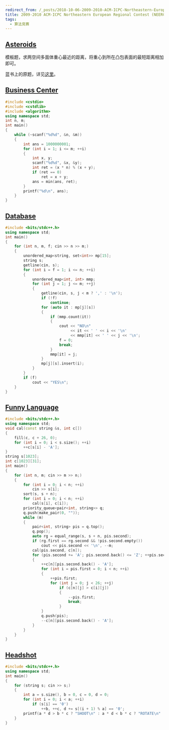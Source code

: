 ```yaml
---
redirect_from: /_posts/2018-10-06-2009-2010-ACM-ICPC-Northeastern-European-Regional-Contest-(NEERC-09)/
title: 2009-2010 ACM-ICPC Northeastern European Regional Contest (NEERC 09)
tags:
  - 算法竞赛
---
```


## [Asteroids](https://vjudge.net/problem/UVALive-4589)

模板题，求两空间多面体重心最近的距离，将重心到所在凸包表面的最短距离相加即可。

蓝书上的原题，详见[这里](https://wu-kan.cn/_posts/2017-12-21-UVALive-4589/)。

## [Business Center](https://vjudge.net/problem/UVALive-4590)

```cpp
#include <cstdio>
#include <cstdlib>
#include <algorithm>
using namespace std;
int n, m;
int main()
{
	while (~scanf("%d%d", &n, &m))
	{
		int ans = 1000000001;
		for (int i = 1; i <= m; ++i)
		{
			int x, y;
			scanf("%d%d", &x, &y);
			int ret = (x * n) % (x + y);
			if (ret == 0)
				ret = x + y;
			ans = min(ans, ret);
		}
		printf("%d\n", ans);
	}
}
```

## [Database](https://vjudge.net/problem/UVALive-4592)

```cpp
#include <bits/stdc++.h>
using namespace std;
int main()
{
	for (int n, m, f; cin >> n >> m;)
	{
		unordered_map<string, set<int>> mp[15];
		string s;
		getline(cin, s);
		for (int i = f = 1; i <= n; ++i)
		{
			unordered_map<int, int> mmp;
			for (int j = 1; j <= m; ++j)
			{
				getline(cin, s, j < m ? ',' : '\n');
				if (!f)
					continue;
				for (auto it : mp[j][s])
				{
					if (mmp.count(it))
					{
						cout << "NO\n"
							 << it << ' ' << i << '\n'
							 << mmp[it] << ' ' << j << '\n';
						f = 0;
						break;
					}
					mmp[it] = j;
				}
				mp[j][s].insert(i);
			}
		}
		if (f)
			cout << "YES\n";
	}
}
```

## [Funny Language](https://vjudge.net/problem/UVALive-4594)

```cpp
#include <bits/stdc++.h>
using namespace std;
void cal(const string &s, int c[])
{
	fill(c, c + 26, 0);
	for (int i = 0; i < s.size(); ++i)
		++c[s[i] - 'A'];
}
string s[1023];
int c[1023][31];
int main()
{
	for (int n, m; cin >> m >> n;)
	{
		for (int i = 0; i < n; ++i)
			cin >> s[i];
		sort(s, s + n);
		for (int i = 0; i < n; ++i)
			cal(s[i], c[i]);
		priority_queue<pair<int, string>> q;
		q.push(make_pair(0, ""));
		while (m)
		{
			pair<int, string> pis = q.top();
			q.pop();
			auto rg = equal_range(s, s + n, pis.second);
			if (rg.first == rg.second && !pis.second.empty())
				cout << pis.second << '\n', --m;
			cal(pis.second, c[n]);
			for (pis.second += 'A'; pis.second.back() <= 'Z'; ++pis.second.back())
			{
				++c[n][pis.second.back() - 'A'];
				for (int i = pis.first = 0; i < n; ++i)
				{
					++pis.first;
					for (int j = 0; j < 26; ++j)
						if (c[n][j] > c[i][j])
						{
							--pis.first;
							break;
						}
				}
				q.push(pis);
				--c[n][pis.second.back() - 'A'];
			}
		}
	}
}
```

## [Headshot](https://vjudge.net/problem/UVALive-4596)

```cpp
#include <bits/stdc++.h>
using namespace std;
int main()
{
	for (string s; cin >> s;)
	{
		int a = s.size(), b = 0, c = 0, d = 0;
		for (int i = 0; i < a; ++i)
			if (s[i] == '0')
				++b, ++c, d += s[(i + 1) % a] == '0';
		printf(a * d > b * c ? "SHOOT\n" : a * d < b * c ? "ROTATE\n" : "EQUAL\n");
	}
}
```
